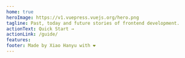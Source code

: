 ```yaml
---
home: true
heroImage: https://v1.vuepress.vuejs.org/hero.png
tagline: Past, today and future stories of frontend development.
actionText: Quick Start →
actionLink: /guide/
features:
footer: Made by Xiao Hanyu with ❤️
---
```

